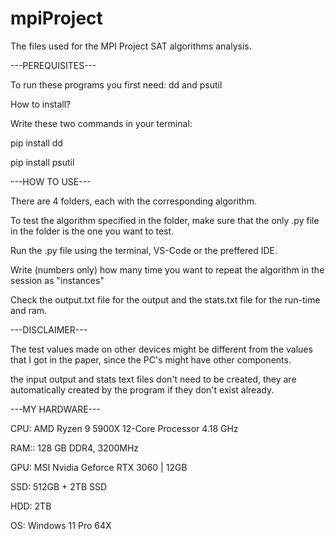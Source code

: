 # mpiProject
The files used for the MPI Project SAT algorithms analysis.

---PEREQUISITES---

To run these programs you first need:
dd and psutil


How to install?

Write these two commands in your terminal:

pip install dd

pip install psutil

---HOW TO USE---

There are 4 folders, each with the corresponding algorithm.

To test the algorithm specified in the folder, make sure that the only .py file in the folder is the one you want to test.

Run the .py file using the terminal, VS-Code or the preffered IDE.

Write (numbers only) how many time you want to repeat the algorithm in the session as "instances"

Check the output.txt file for the output and the stats.txt file for the run-time and ram.


---DISCLAIMER---

The test values made on other devices might be different from the values that I got in the paper, since the PC's might have other components.

the input output and stats text files don't need to be created, they are automatically created by the program if they don't exist already.

---MY HARDWARE---

CPU: AMD Ryzen 9 5900X 12-Core Processor 4.18 GHz

RAM:: 128 GB DDR4, 3200MHz

GPU: MSI Nvidia Geforce RTX 3060 | 12GB

SSD: 512GB + 2TB SSD

HDD: 2TB

OS: Windows 11 Pro 64X
